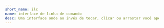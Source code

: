 ```yaml
---
short_name: ilc
name: interface de linha de comando
desc: Uma interface onde ao invés de tocar, clicar ou arrastar você apenas insere comandos em formato de texto.
---
```

